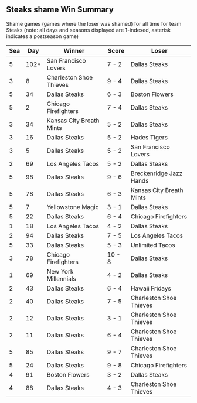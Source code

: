 ## Steaks shame Win Summary



Shame games (games where the loser was shamed) for all time for team Steaks (note: all days and seasons displayed are 1-indexed, asterisk indicates a postseason game)


| Sea | Day | Winner | Score | Loser | 
| ------ |------ |------ |------ |------ |
| 5 | 102* | San Francisco Lovers | 7 - 2 | Dallas Steaks | 
| 3 | 8 | Charleston Shoe Thieves | 9 - 4 | Dallas Steaks | 
| 5 | 34 | Dallas Steaks | 6 - 3 | Boston Flowers | 
| 5 | 2 | Chicago Firefighters | 7 - 4 | Dallas Steaks | 
| 3 | 34 | Kansas City Breath Mints | 5 - 2 | Dallas Steaks | 
| 3 | 16 | Dallas Steaks | 5 - 2 | Hades Tigers | 
| 3 | 5 | Dallas Steaks | 5 - 2 | San Francisco Lovers | 
| 2 | 69 | Los Angeles Tacos | 5 - 2 | Dallas Steaks | 
| 5 | 98 | Dallas Steaks | 9 - 6 | Breckenridge Jazz Hands | 
| 5 | 78 | Dallas Steaks | 6 - 3 | Kansas City Breath Mints | 
| 5 | 7 | Yellowstone Magic | 3 - 1 | Dallas Steaks | 
| 5 | 22 | Dallas Steaks | 6 - 4 | Chicago Firefighters | 
| 1 | 18 | Los Angeles Tacos | 4 - 2 | Dallas Steaks | 
| 2 | 94 | Dallas Steaks | 7 - 5 | Los Angeles Tacos | 
| 5 | 33 | Dallas Steaks | 5 - 3 | Unlimited Tacos | 
| 3 | 78 | Chicago Firefighters | 10 - 8 | Dallas Steaks | 
| 1 | 69 | New York Millennials | 4 - 2 | Dallas Steaks | 
| 2 | 43 | Dallas Steaks | 6 - 4 | Hawaii Fridays | 
| 2 | 40 | Dallas Steaks | 7 - 5 | Charleston Shoe Thieves | 
| 2 | 12 | Dallas Steaks | 3 - 1 | Charleston Shoe Thieves | 
| 2 | 11 | Dallas Steaks | 6 - 4 | Charleston Shoe Thieves | 
| 5 | 85 | Dallas Steaks | 9 - 7 | Charleston Shoe Thieves | 
| 5 | 24 | Dallas Steaks | 9 - 8 | Chicago Firefighters | 
| 4 | 91 | Boston Flowers | 3 - 2 | Dallas Steaks | 
| 4 | 88 | Dallas Steaks | 4 - 3 | Charleston Shoe Thieves | 


